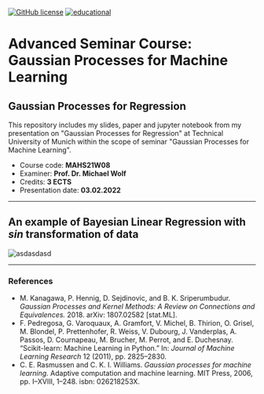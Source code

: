 <a href="https://github.com/davitpapikyan/Gaussian-Processes-for-Machine-Learning/blob/main/LICENSE"><img alt="GitHub license" src="https://img.shields.io/github/license/davitpapikyan/Gaussian-Processes-for-Machine-Learning"></a> 
<a href="https://github.com/davitpapikyan/Gaussian-Processes-for-Machine-Learning/blob/main/LICENSE"><img alt="educational" src="https://img.shields.io/badge/educational-TUM-blue"></a> 






# Advanced Seminar Course: Gaussian Processes for Machine Learning

## Gaussian Processes for Regression
This repository includes my slides, paper and jupyter notebook from my presentation on "Gaussian Processes for Regression" at Technical University of Munich within the scope of seminar "Gaussian Processes for Machine Learning".
- Course code: **MAHS21W08**
- Examiner: **Prof. Dr. Michael Wolf**
- Credits: **3 ECTS**
- Presentation date: **03.02.2022**

---

## An example of Bayesian Linear Regression with *sin* transformation of data
![asdasdasd](images/Bayesian_LR_sin_example.png?raw=true)


---

### References
- M. Kanagawa, P. Hennig, D. Sejdinovic, and B. K. Sriperumbudur. *Gaussian Processes and Kernel Methods: A Review on Connections and Equivalences.* 2018. arXiv: 1807.02582 [stat.ML].
- F. Pedregosa, G. Varoquaux, A. Gramfort, V. Michel, B. Thirion, O. Grisel, M. Blondel, P. Prettenhofer, R. Weiss, V. Dubourg, J. Vanderplas, A. Passos, D. Cournapeau, M. Brucher, M. Perrot, and E. Duchesnay. “Scikit-learn: Machine Learning in Python.” In: *Journal of Machine Learning Research* 12 (2011), pp. 2825–2830.
- C. E. Rasmussen and C. K. I. Williams. *Gaussian processes for machine learning.* Adaptive computation and machine learning. MIT Press, 2006, pp. I–XVIII, 1–248. isbn: 026218253X.
